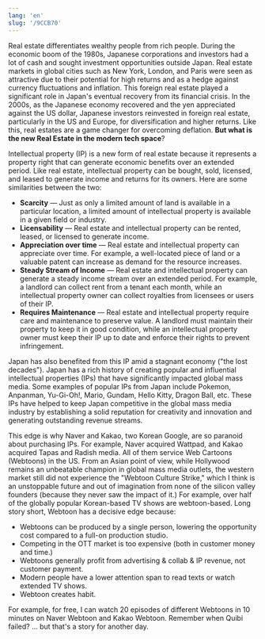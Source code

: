 ```yaml
---
lang: 'en'
slug: '/9CCB70'
---
```


Real estate differentiates wealthy people from rich people. During the economic boom of the 1980s, Japanese corporations and investors had a lot of cash and sought investment opportunities outside Japan. Real estate markets in global cities such as New York, London, and Paris were seen as attractive due to their potential for high returns and as a hedge against currency fluctuations and inflation. This foreign real estate played a significant role in Japan's eventual recovery from its financial crisis. In the 2000s, as the Japanese economy recovered and the yen appreciated against the US dollar, Japanese investors reinvested in foreign real estate, particularly in the US and Europe, for diversification and higher returns. Like this, real estates are a game changer for overcoming deflation. **But what is the new Real Estate in the modern tech space**?

Intellectual property (IP) is a new form of real estate because it represents a property right that can generate economic benefits over an extended period. Like real estate, intellectual property can be bought, sold, licensed, and leased to generate income and returns for its owners. Here are some similarities between the two:

- **Scarcity** — Just as only a limited amount of land is available in a particular location, a limited amount of intellectual property is available in a given field or industry.
- **Licensability** — Real estate and intellectual property can be rented, leased, or licensed to generate income.
- **Appreciation over time** — Real estate and intellectual property can appreciate over time. For example, a well-located piece of land or a valuable patent can increase as demand for the resource increases.
- **Steady Stream of Income** — Real estate and intellectual property can generate a steady income stream over an extended period. For example, a landlord can collect rent from a tenant each month, while an intellectual property owner can collect royalties from licensees or users of their IP.
- **Requires Maintenance** — Real estate and intellectual property require care and maintenance to preserve value. A landlord must maintain their property to keep it in good condition, while an intellectual property owner must keep their IP up to date and enforce their rights to prevent infringement.

Japan has also benefited from this IP amid a stagnant economy ("the lost decades"). Japan has a rich history of creating popular and influential intellectual properties (IPs) that have significantly impacted global mass media. Some examples of popular IPs from Japan include Pokemon, Anpanman, Yu-Gi-Oh!, Mario, Gundam, Hello Kitty, Dragon Ball, etc. These IPs have helped to keep Japan competitive in the global mass media industry by establishing a solid reputation for creativity and innovation and generating outstanding revenue streams.

This edge is why Naver and Kakao, two Korean Google, are so paranoid about purchasing IPs. For example, Naver acquired Wattpad, and Kakao acquired Tapas and Radish media. All of them service Web Cartoons (Webtoons) in the US. From an Asian point of view, while Hollywood remains an unbeatable champion in global mass media outlets, the western market still did not experience the "Webtoon Culture Strike," which I think is an unstoppable future and out of imagination from none of the silicon valley founders (because they never saw the impact of it.) For example, over half of the globally popular Korean-based TV shows are webtoon-based. Long story short, Webtoon has a decisive edge because:

- Webtoons can be produced by a single person, lowering the opportunity cost compared to a full-on production studio.
- Competing in the OTT market is too expensive (both in customer money and time.)
- Webtoons generally profit from advertising & collab & IP revenue, not customer payment.
- Modern people have a lower attention span to read texts or watch extended TV shows.
- Webtoon creates habit.

For example, for free, I can watch 20 episodes of different Webtoons in 10 minutes on Naver Webtoon and Kakao Webtoon. Remember when Quibi failed? ... but that's a story for another day.
